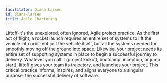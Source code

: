 ```yaml
---
facilitator: Diana Larsen
id: diana-larsen
title: Agile Chartering
---
```

Liftoff-it's the unexplored, often ignored, Agile project practice. As the first act of flight, a rocket launch requires an entire set of systems to lift the vehicle into orbit-not just the vehicle itself, but all the systems needed for smoothly moving off the ground into space. Likewise, your project needs its entire set of supporting systems in place to begin a successful journey to delivery. Whatever you call it (project kickoff, bootcamp, inception, or jump start), liftoff gives your team its trajectory, and launches your project. This critical practice informs, inspires, and aligns everyone to a singular purpose: the successful delivery of software.
